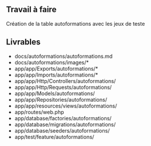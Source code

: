 ## Travail à faire

Création de la table autoformations avec les jeux de teste

## Livrables

- docs/autoformations/autoformations.md
- docs/autoformations/images/*
- app/app/Exports/autoformations/*
- app/app/Imports/autoformations/*
- app/app/Http/Controllers/autoformations/
- app/app/Http/Requests/autoformations/
- app/app/Models/autoformations/
- app/app/Repositories/autoformations/
- app/app/resources/views/autoformations/
- app/routes/web.php
- app/database/factories/autoformations/
- app/database/migrations/autoformations/
- app/database/seeders/autoformations/
- app/test/feature/autoformations/